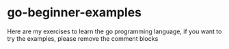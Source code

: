 # go-beginner-examples

Here are my exercises to learn the go programming language, if you want to try the examples, please remove the comment blocks
